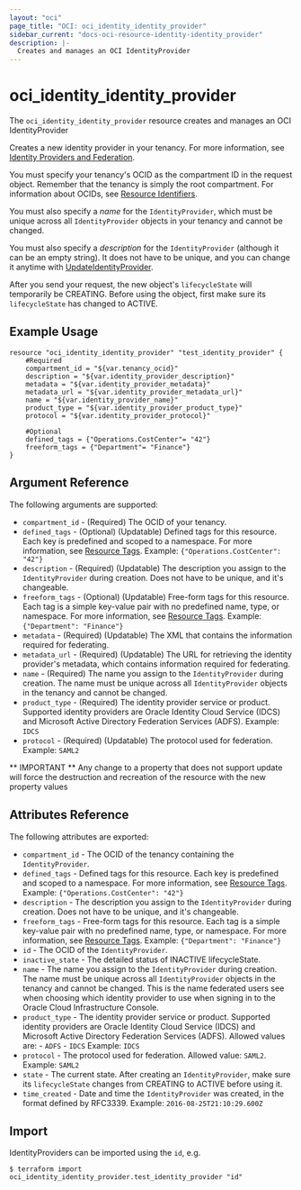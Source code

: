 ```yaml
---
layout: "oci"
page_title: "OCI: oci_identity_identity_provider"
sidebar_current: "docs-oci-resource-identity-identity_provider"
description: |-
  Creates and manages an OCI IdentityProvider
---
```


# oci_identity_identity_provider
The `oci_identity_identity_provider` resource creates and manages an OCI IdentityProvider

Creates a new identity provider in your tenancy. For more information, see
[Identity Providers and Federation](https://docs.us-phoenix-1.oraclecloud.com/Content/Identity/Concepts/federation.htm).

You must specify your tenancy's OCID as the compartment ID in the request object.
Remember that the tenancy is simply the root compartment. For information about
OCIDs, see [Resource Identifiers](https://docs.us-phoenix-1.oraclecloud.com/Content/General/Concepts/identifiers.htm).

You must also specify a *name* for the `IdentityProvider`, which must be unique
across all `IdentityProvider` objects in your tenancy and cannot be changed.

You must also specify a *description* for the `IdentityProvider` (although
it can be an empty string). It does not have to be unique, and you can change
it anytime with
[UpdateIdentityProvider](https://docs.us-phoenix-1.oraclecloud.com/api/#/en/identity/20160918/IdentityProvider/UpdateIdentityProvider).

After you send your request, the new object's `lifecycleState` will temporarily
be CREATING. Before using the object, first make sure its `lifecycleState` has
changed to ACTIVE.


## Example Usage

```hcl
resource "oci_identity_identity_provider" "test_identity_provider" {
	#Required
	compartment_id = "${var.tenancy_ocid}"
	description = "${var.identity_provider_description}"
	metadata = "${var.identity_provider_metadata}"
	metadata_url = "${var.identity_provider_metadata_url}"
	name = "${var.identity_provider_name}"
	product_type = "${var.identity_provider_product_type}"
	protocol = "${var.identity_provider_protocol}"

	#Optional
	defined_tags = {"Operations.CostCenter"= "42"}
	freeform_tags = {"Department"= "Finance"}
}
```

## Argument Reference

The following arguments are supported:

* `compartment_id` - (Required) The OCID of your tenancy.
* `defined_tags` - (Optional) (Updatable) Defined tags for this resource. Each key is predefined and scoped to a namespace. For more information, see [Resource Tags](https://docs.us-phoenix-1.oraclecloud.com/Content/General/Concepts/resourcetags.htm). Example: `{"Operations.CostCenter": "42"}` 
* `description` - (Required) (Updatable) The description you assign to the `IdentityProvider` during creation. Does not have to be unique, and it's changeable. 
* `freeform_tags` - (Optional) (Updatable) Free-form tags for this resource. Each tag is a simple key-value pair with no predefined name, type, or namespace. For more information, see [Resource Tags](https://docs.us-phoenix-1.oraclecloud.com/Content/General/Concepts/resourcetags.htm). Example: `{"Department": "Finance"}` 
* `metadata` - (Required) (Updatable) The XML that contains the information required for federating. 
* `metadata_url` - (Required) (Updatable) The URL for retrieving the identity provider's metadata, which contains information required for federating. 
* `name` - (Required) The name you assign to the `IdentityProvider` during creation. The name must be unique across all `IdentityProvider` objects in the tenancy and cannot be changed. 
* `product_type` - (Required) The identity provider service or product. Supported identity providers are Oracle Identity Cloud Service (IDCS) and Microsoft Active Directory Federation Services (ADFS).  Example: `IDCS` 
* `protocol` - (Required) (Updatable) The protocol used for federation.  Example: `SAML2` 


** IMPORTANT **
Any change to a property that does not support update will force the destruction and recreation of the resource with the new property values

## Attributes Reference

The following attributes are exported:

* `compartment_id` - The OCID of the tenancy containing the `IdentityProvider`.
* `defined_tags` - Defined tags for this resource. Each key is predefined and scoped to a namespace. For more information, see [Resource Tags](https://docs.us-phoenix-1.oraclecloud.com/Content/General/Concepts/resourcetags.htm). Example: `{"Operations.CostCenter": "42"}` 
* `description` - The description you assign to the `IdentityProvider` during creation. Does not have to be unique, and it's changeable. 
* `freeform_tags` - Free-form tags for this resource. Each tag is a simple key-value pair with no predefined name, type, or namespace. For more information, see [Resource Tags](https://docs.us-phoenix-1.oraclecloud.com/Content/General/Concepts/resourcetags.htm). Example: `{"Department": "Finance"}` 
* `id` - The OCID of the `IdentityProvider`.
* `inactive_state` - The detailed status of INACTIVE lifecycleState.
* `name` - The name you assign to the `IdentityProvider` during creation. The name must be unique across all `IdentityProvider` objects in the tenancy and cannot be changed. This is the name federated users see when choosing which identity provider to use when signing in to the Oracle Cloud Infrastructure Console. 
* `product_type` - The identity provider service or product. Supported identity providers are Oracle Identity Cloud Service (IDCS) and Microsoft Active Directory Federation Services (ADFS).  Allowed values are: - `ADFS` - `IDCS`  Example: `IDCS` 
* `protocol` - The protocol used for federation. Allowed value: `SAML2`.  Example: `SAML2` 
* `state` - The current state. After creating an `IdentityProvider`, make sure its `lifecycleState` changes from CREATING to ACTIVE before using it. 
* `time_created` - Date and time the `IdentityProvider` was created, in the format defined by RFC3339.  Example: `2016-08-25T21:10:29.600Z` 

## Import

IdentityProviders can be imported using the `id`, e.g.

```
$ terraform import oci_identity_identity_provider.test_identity_provider "id"
```
